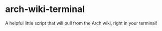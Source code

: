 # arch-wiki-terminal
A helpful little script that will pull from the Arch wiki, right in your terminal!
